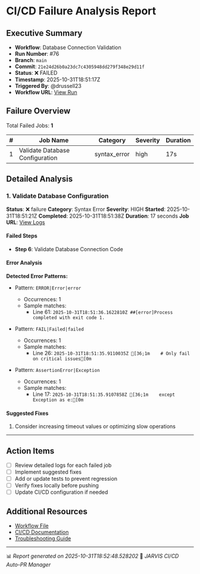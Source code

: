 # CI/CD Failure Analysis Report

## Executive Summary

- **Workflow**: Database Connection Validation
- **Run Number**: #76
- **Branch**: `main`
- **Commit**: `21e24d26b0a23dc7c4305948dd279f348e29d11f`
- **Status**: ❌ FAILED
- **Timestamp**: 2025-10-31T18:51:17Z
- **Triggered By**: @drussell23
- **Workflow URL**: [View Run](https://github.com/drussell23/JARVIS-AI/actions/runs/18982283831)

## Failure Overview

Total Failed Jobs: **1**

| # | Job Name | Category | Severity | Duration |
|---|----------|----------|----------|----------|
| 1 | Validate Database Configuration | syntax_error | high | 17s |

## Detailed Analysis

### 1. Validate Database Configuration

**Status**: ❌ failure
**Category**: Syntax Error
**Severity**: HIGH
**Started**: 2025-10-31T18:51:21Z
**Completed**: 2025-10-31T18:51:38Z
**Duration**: 17 seconds
**Job URL**: [View Logs](https://github.com/drussell23/JARVIS-AI/actions/runs/18982283831/job/54217554147)

#### Failed Steps

- **Step 6**: Validate Database Connection Code

#### Error Analysis

**Detected Error Patterns:**

- Pattern: `ERROR|Error|error`
  - Occurrences: 1
  - Sample matches:
    - Line 61: `2025-10-31T18:51:36.1622810Z ##[error]Process completed with exit code 1.`

- Pattern: `FAIL|Failed|failed`
  - Occurrences: 1
  - Sample matches:
    - Line 26: `2025-10-31T18:51:35.9110035Z [36;1m    # Only fail on critical issues[0m`

- Pattern: `AssertionError|Exception`
  - Occurrences: 1
  - Sample matches:
    - Line 17: `2025-10-31T18:51:35.9107858Z [36;1m    except Exception as e:[0m`

#### Suggested Fixes

1. Consider increasing timeout values or optimizing slow operations

---

## Action Items

- [ ] Review detailed logs for each failed job
- [ ] Implement suggested fixes
- [ ] Add or update tests to prevent regression
- [ ] Verify fixes locally before pushing
- [ ] Update CI/CD configuration if needed

## Additional Resources

- [Workflow File](.github/workflows/)
- [CI/CD Documentation](../../docs/ci-cd/)
- [Troubleshooting Guide](../../docs/troubleshooting/)

---

📊 *Report generated on 2025-10-31T18:52:48.528202*
🤖 *JARVIS CI/CD Auto-PR Manager*
